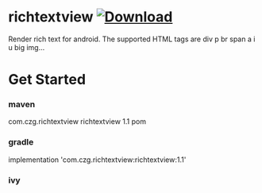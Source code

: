 # richtextview [ ![Download](https://api.bintray.com/packages/zung435/richtextview/richtextview/images/download.svg?version=1.1) ](https://bintray.com/zung435/richtextview/richtextview/1.1/link)
Render rich text for android.
The supported HTML tags are div p br span a i u big img...
# Get Started
### maven
<dependency>
	<groupId>com.czg.richtextview</groupId>
	<artifactId>richtextview</artifactId>
	<version>1.1</version>
	<type>pom</type>
</dependency>

### gradle
implementation 'com.czg.richtextview:richtextview:1.1'

### ivy
<dependency org="com.czg.richtextview" name="richtextview" rev="1.1">
	<artifact name="richtextview" ext="pom"></artifact>
</dependency>
